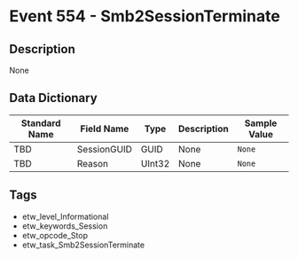 # Event 554 - Smb2SessionTerminate

## Description
None

## Data Dictionary
|Standard Name|Field Name|Type|Description|Sample Value|
|---|---|---|---|---|
|TBD|SessionGUID|GUID|None|`None`|
|TBD|Reason|UInt32|None|`None`|

## Tags
* etw_level_Informational
* etw_keywords_Session
* etw_opcode_Stop
* etw_task_Smb2SessionTerminate